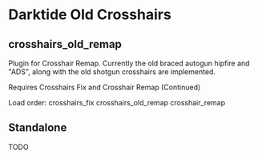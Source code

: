 # Darktide Old Crosshairs

## crosshairs_old_remap

Plugin for Crosshair Remap. Currently the old braced autogun hipfire and "ADS", along with the old shotgun crosshairs are implemented.

Requires Crosshairs Fix and Crosshair Remap (Continued)

Load order:
crosshairs_fix
crosshairs_old_remap
crosshair_remap

## Standalone
TODO
